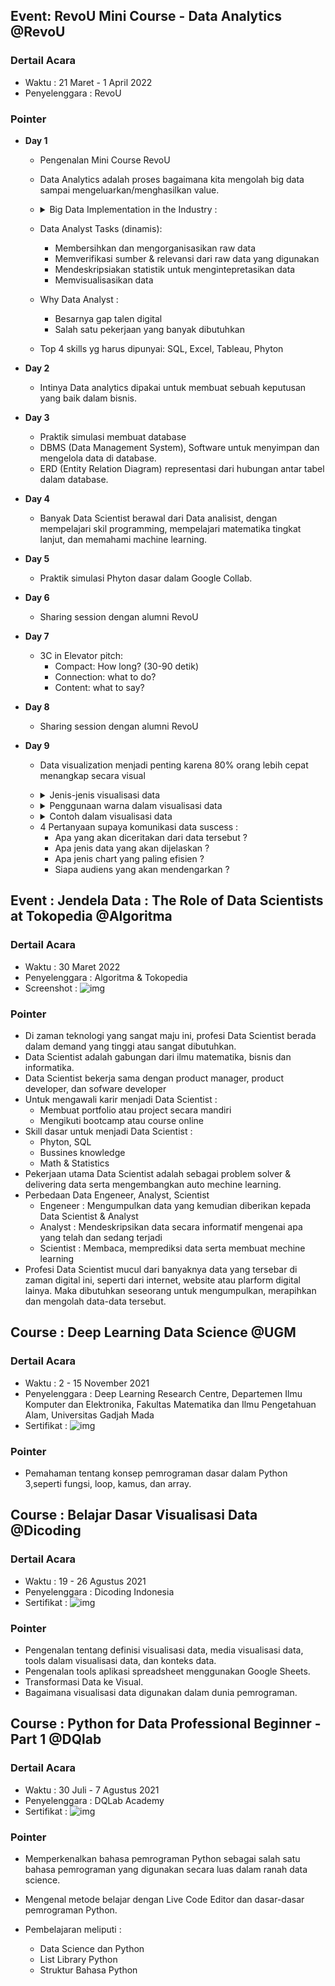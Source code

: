 ## Event: RevoU Mini Course - Data Analytics @RevoU

### Dertail Acara
- Waktu : 21 Maret - 1 April 2022
- Penyelenggara : RevoU

### Pointer
- **Day 1**
  - Pengenalan Mini Course RevoU
  - Data Analytics adalah proses bagaimana kita mengolah big data sampai mengeluarkan/menghasilkan value.
  - <details>
      <summary>Big Data Implementation in the Industry :</summary>

    ![img 404](./img/Screenshot%20(105).png)
    ![img 404](./img/Screenshot%20(106).png)
    </details>

  - Data Analyst Tasks (dinamis):
    - Membersihkan dan mengorganisasikan raw data
    - Memverifikasi sumber & relevansi dari raw data yang digunakan
    - Mendeskripsiakan statistik untuk mengintepretasikan data
    - Memvisualisasikan data

  - Why Data Analyst :
    - Besarnya gap talen digital
    - Salah satu pekerjaan yang banyak dibutuhkan
  - Top 4 skills yg harus dipunyai: SQL, Excel, Tableau, Phyton

- **Day 2**
  - Intinya Data analytics dipakai untuk membuat sebuah keputusan yang baik dalam bisnis.

- **Day 3**
  - Praktik simulasi membuat database
  - DBMS (Data Management System), Software untuk menyimpan dan mengelola data di database.
  - ERD (Entity Relation Diagram) representasi dari hubungan antar tabel dalam database.

- **Day 4**
  - Banyak Data Scientist berawal dari Data analisist, dengan mempelajari skil programming, mempelajari matematika tingkat lanjut, dan memahami machine learning.

- **Day 5**
  - Praktik simulasi Phyton dasar dalam Google Collab.

- **Day 6**
  - Sharing session dengan alumni RevoU

- **Day 7**
  - 3C in Elevator pitch:
    - Compact: How long? (30-90 detik)
    - Connection: what to do?
    - Content: what to say?

- **Day 8**
  - Sharing session dengan alumni RevoU

- **Day 9**
  - Data visualization menjadi penting karena 80% orang lebih cepat menangkap secara visual
  - <details>
    <summary>Jenis-jenis visualisasi data</summary>

    ![img 404](./img/Screenshot%20(118).png)
    ![img 404](./img/Screenshot%20(119).png)
    ![img 404](./img/Screenshot%20(120).png)
    ![img 404](./img/Screenshot%20(121).png)
    ![img 404](./img/Screenshot%20(122).png)
    ![img 404](./img/Screenshot%20(123).png)
    ![img 404](./img/Screenshot%20(124).png)
    ![img 404](./img/Screenshot%20(125).png)
    ![img 404](./img/Screenshot%20(126).png)
    ![img 404](./img/Screenshot%20(127).png)
    ![img 404](./img/Screenshot%20(128).png)
  </details>

  - <details>
    <summary>Penggunaan warna dalam visualisasi data</summary>

    ![img 404](./img/Screenshot%20(130).png)

  </details>

  - <details>
    <summary>Contoh dalam visualisasi data</summary>

    ![img 404](./img/Screenshot%20(132).png)
    ![img 404](./img/Screenshot%20(133).png)
  </details>

  - 4 Pertanyaan supaya komunikasi data suscess :
    - Apa yang akan diceritakan dari data tersebut ?
    - Apa jenis data yang akan dijelaskan ?
    - Apa jenis chart yang paling efisien ?
    - Siapa audiens yang akan mendengarkan ?


## Event : Jendela Data : The Role of Data Scientists at Tokopedia @Algoritma

### Dertail Acara
- Waktu : 30 Maret 2022
- Penyelenggara : Algoritma & Tokopedia
- Screenshot :
![img](./img/Screenshot%20(116).png)
### Pointer
- Di zaman teknologi yang sangat maju ini, profesi Data Scientist berada dalam demand yang tinggi atau sangat dibutuhkan.
- Data Scientist adalah gabungan dari ilmu matematika, bisnis dan informatika.
- Data Scientist bekerja sama dengan product manager, product developer, dan sofware developer
- Untuk mengawali karir menjadi Data Scientist :
  - Membuat portfolio atau project secara mandiri
  - Mengikuti bootcamp atau course online
- Skill dasar untuk menjadi Data Scientist :
  - Phyton, SQL
  - Bussines knowledge
  - Math & Statistics
- Pekerjaan utama Data Scientist adalah sebagai problem solver & delivering data serta mengembangkan auto mechine learning.
- Perbedaan Data Engeneer, Analyst, Scientist
  - Engeneer : Mengumpulkan data yang kemudian diberikan kepada Data Scientist & Analyst
  - Analyst : Mendeskripsikan data secara informatif mengenai apa yang telah dan sedang terjadi
  - Scientist : Membaca, memprediksi data serta membuat mechine learning
- Profesi Data Scientist mucul dari banyaknya data yang tersebar di zaman digital ini, seperti dari internet, website atau plarform digital lainya. Maka dibutuhkan seseorang untuk mengumpulkan, merapihkan dan mengolah data-data tersebut.



## Course : Deep Learning Data Science @UGM

### Dertail Acara
- Waktu : 2 - 15 November 2021
- Penyelenggara : Deep Learning Research Centre, Departemen Ilmu Komputer dan Elektronika, Fakultas
Matematika dan Ilmu Pengetahuan Alam, Universitas Gadjah Mada
- Sertifikat :
![img](./img/Screenshot%202022-03-18%20144337.png)

### Pointer
- Pemahaman tentang konsep pemrograman dasar dalam Python 3,seperti fungsi, loop, kamus, dan array. 


## Course : Belajar Dasar Visualisasi Data @Dicoding

### Dertail Acara
- Waktu : 19 - 26 Agustus 2021
- Penyelenggara : Dicoding Indonesia
- Sertifikat :
![img](./img/Screenshot%202022-03-18%20144451.png)

### Pointer
- Pengenalan tentang definisi visualisasi data, media visualisasi data, tools dalam visualisasi data, dan konteks data.
- Pengenalan tools aplikasi spreadsheet menggunakan Google Sheets.
- Transformasi Data ke Visual.
- Bagaimana visualisasi data digunakan dalam dunia pemrograman.


## Course : Python for Data Professional Beginner - Part 1 @DQlab

### Dertail Acara
- Waktu : 30 Juli - 7 Agustus 2021
- Penyelenggara : DQLab Academy
- Sertifikat :
![img](./img/Screenshot%202022-03-18%20144111.png)
### Pointer
- Memperkenalkan bahasa pemrograman Python sebagai salah satu bahasa pemrograman yang digunakan secara luas dalam ranah data science.

- Mengenal metode belajar dengan Live Code Editor dan dasar-dasar pemrograman Python. 

- Pembelajaran meliputi :
  - Data Science dan Python
  - List Library Python
  - Struktur Bahasa Python




